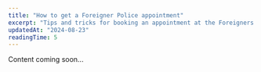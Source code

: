 ```yaml
---
title: "How to get a Foreigner Police appointment"
excerpt: "Tips and tricks for booking an appointment at the Foreigners' Police office."
updatedAt: "2024-08-23"
readingTime: 5
---
```


Content coming soon...
